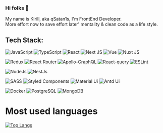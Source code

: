 ### Hi folks 👋
My name is Kirill, aka qSatan1s, I'm  FrontEnd Developer. </br>
More effort now to save effort later' mentality & clean code as a life style.

## Tech Stack:
![JavaScript](https://img.shields.io/badge/javascript-%23323330.svg?style=for-the-badge&logo=javascript&logoColor=%23F7DF1E)
![TypeScript](https://img.shields.io/badge/typescript-%23007ACC.svg?style=for-the-badge&logo=typescript&logoColor=white)
![React](https://img.shields.io/badge/react-%2320232a.svg?style=for-the-badge&logo=react&logoColor=%2361DAFB)
![Next JS](https://img.shields.io/badge/Next-black?style=for-the-badge&logo=next.js&logoColor=white)
![Vue](https://img.shields.io/badge/Vue%20js-35495E?style=for-the-badge&logo=vuedotjs&logoColor=4FC08D)
![Nuxt JS](https://img.shields.io/badge/nuxt%20js-00C58E?style=for-the-badge&logo=nuxtdotjs&logoColor=white)

![Redux](https://img.shields.io/badge/redux-%23593d88.svg?style=for-the-badge&logo=redux&logoColor=white)
![React Router](https://img.shields.io/badge/React_Router-CA4245?style=for-the-badge&logo=react-router&logoColor=white)
![Apollo-GraphQL](https://img.shields.io/badge/-ApolloGraphQL-311C87?style=for-the-badge&logo=apollo-graphql)
![React-query](https://img.shields.io/badge/React_Query-FF4154?style=for-the-badge&logo=React_Query&logoColor=white)
![ESLint](https://img.shields.io/badge/ESLint-4B3263?style=for-the-badge&logo=eslint&logoColor=white)

![NodeJs](https://img.shields.io/badge/Node%20js-339933?style=for-the-badge&logo=nodedotjs&logoColor=white)
![NestJs](https://img.shields.io/badge/nestjs-E0234E?style=for-the-badge&logo=nestjs&logoColor=white)

![SASS](https://img.shields.io/badge/SASS-hotpink.svg?style=for-the-badge&logo=SASS&logoColor=white)
![Styled Components](https://img.shields.io/badge/styled--components-DB7093?style=for-the-badge&logo=styled-components&logoColor=white) 
![Material Ui](https://img.shields.io/badge/Material%20UI-007FFF?style=for-the-badge&logo=mui&logoColor=white) 
![Antd Ui](https://img.shields.io/badge/Ant%20Design-1890FF?style=for-the-badge&logo=antdesign&logoColor=white) 

![Docker](https://img.shields.io/badge/Docker-2CA5E0?style=for-the-badge&logo=docker&logoColor=white)
![PostgreSQL](https://img.shields.io/badge/PostgreSQL-316192?style=for-the-badge&logo=postgresql&logoColor=white)
![MongoDB](https://img.shields.io/badge/MongoDB-%234ea94b.svg?style=for-the-badge&logo=mongodb&logoColor=white)



# Most used languages

[![Top Langs](https://github-readme-stats.vercel.app/api/top-langs/?username=qSatan1s&layout=compact)](https://github.com/anuraghazra/github-readme-stats)

